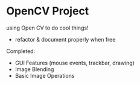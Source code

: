 # OpenCV Project
using Open CV to do cool things!

- refactor & document properly when free

Completed:
- GUI Features (mouse events, trackbar, drawing)
- Image Blending 
- Basic Image Operations

